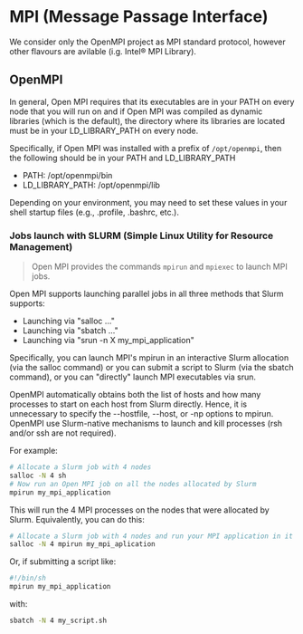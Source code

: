# MPI (Message Passage Interface)

We consider only the OpenMPI project as MPI standard protocol, however other flavours are avilable (i.g. Intel® MPI Library).

## OpenMPI

In general, Open MPI requires that its executables are in your PATH on every node that you will run on 
and if Open MPI was compiled as dynamic libraries (which is the default), the directory where its libraries 
are located must be in your LD_LIBRARY_PATH on every node.

Specifically, if Open MPI was installed with a prefix of ```/opt/openmpi```, then the following should 
be in your PATH and LD_LIBRARY_PATH

- PATH:            /opt/openmpi/bin
- LD_LIBRARY_PATH: /opt/openmpi/lib

Depending on your environment, you may need to set these values in your shell startup files (e.g., .profile, .bashrc, etc.).

### Jobs launch with SLURM (Simple Linux Utility for Resource Management)

> Open MPI provides the commands ```mpirun``` and ```mpiexec``` to launch MPI jobs.

Open MPI supports launching parallel jobs in all three methods that Slurm supports:

- Launching via "salloc ..."
- Launching via "sbatch ..."
- Launching via "srun -n X my_mpi_application"

Specifically, you can launch MPI's mpirun in an interactive Slurm allocation (via the salloc command) or you can submit a 
script to Slurm (via the sbatch command), or you can "directly" launch MPI executables via srun.

OpenMPI automatically obtains both the list of hosts and how many processes to start on each host from Slurm directly. 
Hence, it is unnecessary to specify the --hostfile, --host, or -np options to mpirun. OpenMPI use Slurm-native mechanisms
to launch and kill processes (rsh and/or ssh are not required).

For example:

```sh
# Allocate a Slurm job with 4 nodes
salloc -N 4 sh
# Now run an Open MPI job on all the nodes allocated by Slurm
mpirun my_mpi_application
```

This will run the 4 MPI processes on the nodes that were allocated by Slurm. Equivalently, you can do this:

```sh
# Allocate a Slurm job with 4 nodes and run your MPI application in it
salloc -N 4 mpirun my_mpi_aplication
```

Or, if submitting a script like:

```sh
#!/bin/sh
mpirun my_mpi_application
```
with:

```sh
sbatch -N 4 my_script.sh
```

<!--  Script to show the footer   -->
<html>
<script
    src="https://code.jquery.com/jquery-3.3.1.js"
    integrity="sha256-2Kok7MbOyxpgUVvAk/HJ2jigOSYS2auK4Pfzbm7uH60="
    crossorigin="anonymous">
</script>
<script>
$(function(){
  $("#footer").load("../footers/footer_first_level_depth.html");
});
</script>
<body>
<div id="footer"></div>
</body>
</html>
